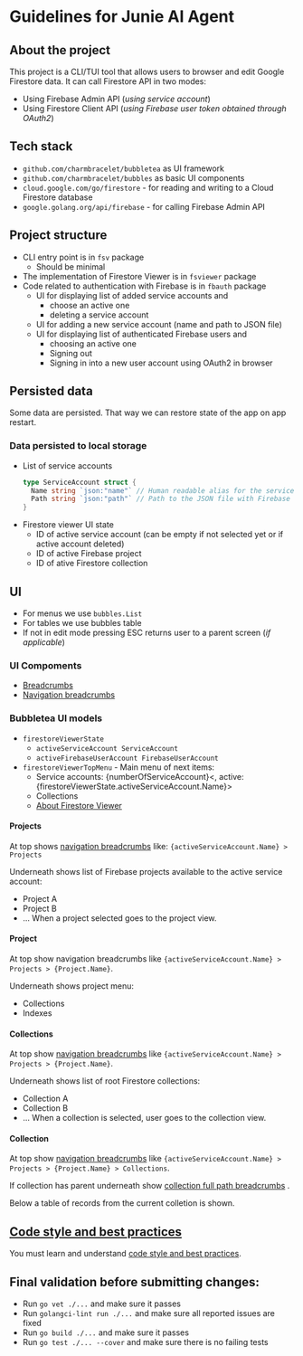 # Guidelines for Junie AI Agent

## About the project

This project is a CLI/TUI tool that allows users to browser and edit Google Firestore data.
It can call Firestore API in two modes:

- Using Firebase Admin API (_using service account_)
- Using Firestore Client API (_using Firebase user token obtained through OAuth2_)

## Tech stack

- `github.com/charmbracelet/bubbletea` as UI framework
- `github.com/charmbracelet/bubbles` as basic UI components
- `cloud.google.com/go/firestore` - for reading and writing to a Cloud Firestore database
- `google.golang.org/api/firebase` - for calling Firebase Admin API

## Project structure

- CLI entry point is in `fsv` package
    - Should be minimal
- The implementation of Firestore Viewer is in `fsviewer` package
- Code related to authentication with Firebase is in `fbauth` package
    - UI for displaying list of added service accounts and
        - choose an active one
        - deleting a service account
    - UI for adding a new service account (name and path to JSON file)
    - UI for displaying list of authenticated Firebase users and
        - choosing an active one
        - Signing out
        - Signing in into a new user account using OAuth2 in browser

## Persisted data

Some data are persisted. That way we can restore state of the app on app restart.

### Data persisted to local storage

- List of service accounts
  ```go
  type ServiceAccount struct {
    Name string `json:"name"` // Human readable alias for the service account
    Path string `json:"path"` // Path to the JSON file with Firebase service account credentials
  }
  ```
- Firestore viewer UI state
    - ID of active service account (can be empty if not selected yet or if active account deleted)
    - ID of active Firebase project
    - ID of ative Firestore collection

## UI

- For menus we use `bubbles.List`
- For tables we use bubbles table
- If not in edit mode pressing ESC returns user to a parent screen (_if applicable_)

### UI Compoments

- [Breadcrumbs](./ui-breadcrumbs.md)
- [Navigation breadcrumbs](./ui-nav-breadcrumbs)

### Bubbletea UI models

- `firestoreViewerState`
    - `activeServiceAccount ServiceAccount`
    - `activeFirebaseUserAccount FirebaseUserAccount`
- `firestoreViewerTopMenu` - Main menu of next items:
    - Service accounts: {numberOfServiceAccount}<, active: {firestoreViewerState.activeServiceAccount.Name}>
    - Collections
    - [About Firestore Viewer](https://github.com/datatug/firestore-viewer)

#### Projects

At top shows [navigation breadcrumbs](./ui-nav-breadcrumbs) like: `{activeServiceAccount.Name} > Projects`

Underneath shows list of Firebase projects available to the active service account:

- Project A
- Project B
- ...
  When a project selected goes to the project view.

#### Project

At top show navigation breadcrumbs like `{activeServiceAccount.Name} > Projects > {Project.Name}`.

Underneath shows project menu:

- Collections
- Indexes

#### Collections

At top show [navigation breadcrumbs](./ui-nav-breadcrumbs) like
`{activeServiceAccount.Name} > Projects > {Project.Name}`.

Underneath shows list of root Firestore collections:

- Collection A
- Collection B
- ...
  When a collection is selected, user goes to the collection view.

#### Collection

At top show [navigation breadcrumbs](./ui-nav-breadcrumbs) like
`{activeServiceAccount.Name} > Projects > {Project.Name} > Collections`.

If collection has parent underneath show [collection full path breadcrumbs](./ui-col-breadcrumbs.md) .

Below a table of records from the current colletion is shown.

## [Code style and best practices](./CODE_STYLE.md)

You must learn and understand [code style and best practices](./CODE_STYLE.md).

## Final validation before submitting changes:

- Run `go vet ./...` and make sure it passes
- Run `golangci-lint run ./...` and make sure all reported issues are fixed
- Run `go build ./...` and make sure it passes
- Run `go test ./... --cover` and make sure there is no failing tests
